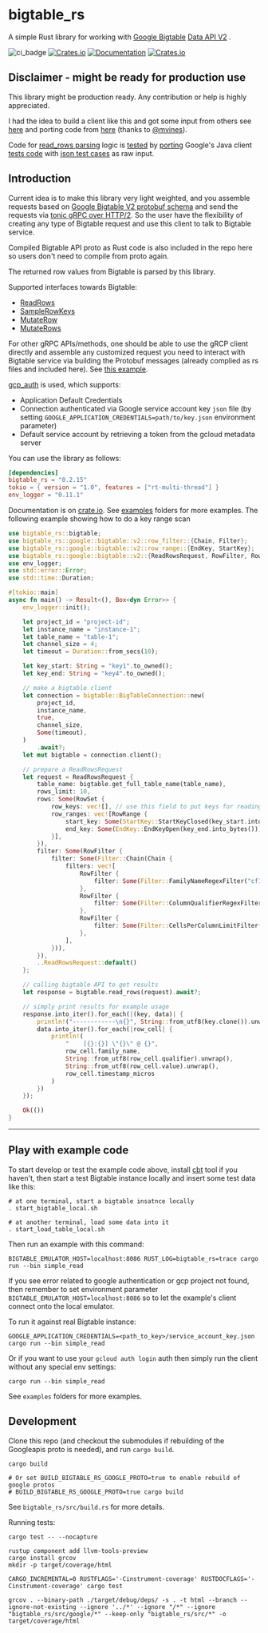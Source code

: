 # bigtable_rs

A simple Rust library for working
with [Google Bigtable](https://cloud.google.com/bigtable/docs/) [Data API V2](https://cloud.google.com/bigtable/docs/reference/data/rpc/google.bigtable.v2)
.

![ci_badge](https://github.com/liufuyang/bigtable_rs/workflows/bigtable_rs%20CI/badge.svg)
[![Crates.io](https://img.shields.io/crates/v/bigtable_rs)](https://crates.io/crates/bigtable_rs)
[![Documentation](https://docs.rs/bigtable_rs/badge.svg)](https://docs.rs/bigtable_rs)
[![Crates.io](https://img.shields.io/crates/l/bigtable_rs)](LICENSE)

## Disclaimer - might be ready for production use

This library might be production ready. Any contribution or help is highly appreciated.

I had the idea to build a client like this and got some input from others
see [here](https://github.com/durch/rust-bigtable/issues/4)
and porting code from [here](
https://github.com/solana-labs/solana/tree/master/storage-bigtable)
(thanks to [@mvines](https://github.com/mvines)).

Code
for [read_rows parsing](https://github.com/liufuyang/bigtable_rs/blob/main/bigtable_rs/src/bigtable/read_rows.rs#L36-L212)
logic
is [tested](https://github.com/liufuyang/bigtable_rs/blob/main/bigtable_rs/tests/read_rows/read_rows_test.rs)
by [porting](https://github.com/liufuyang/bigtable_rs/blob/main/bigtable_rs/tests/read_rows/read_rows_test.json)
Google's Java client
[tests code](https://github.com/googleapis/java-bigtable/blob/main/google-cloud-bigtable/src/test/java/com/google/cloud/bigtable/data/v2/stub/readrows/ReadRowsMergingAcceptanceTest.java)
with [json test cases](https://github.com/googleapis/conformance-tests/blob/main/bigtable/v2/readrows.json) as raw
input.

## Introduction

Current idea is to make this library very light weighted, and you assemble requests based
on [Google Bigtable V2 protobuf schema](https://github.com/googleapis/googleapis/blob/master/google/bigtable/v2/bigtable.proto)
and send the requests via [tonic gRPC over HTTP/2](https://github.com/hyperium/tonic). So the user have the flexibility
of creating any type of Bigtable request and use this client to talk to Bigtable service.

Compiled Bigtable API proto as Rust code is also included in the repo here so users don't need to compile from proto
again.

The returned row values from Bigtable is parsed by this library.

Supported interfaces towards Bigtable:

* [ReadRows](https://github.com/googleapis/googleapis/blob/master/google/bigtable/v2/bigtable.proto#L55)
* [SampleRowKeys](https://github.com/googleapis/googleapis/blob/master/google/bigtable/v2/bigtable.proto#L68)
* [MutateRow](https://github.com/googleapis/googleapis/blob/master/google/bigtable/v2/bigtable.proto#L78)
* [MutateRows](https://github.com/googleapis/googleapis/blob/master/google/bigtable/v2/bigtable.proto#L90)

For other gRPC APIs/methods, one should be able to use the gRCP client directly and assemble any customized request you
need to
interact with Bigtable service via building the Protobuf messages (already complied as rs files and included here).
See [this example](./examples/src/custom_query.rs).

[gcp_auth](https://github.com/hrvolapeter/gcp_auth) is used, which
supports:

* Application Default Credentials
* Connection authenticated via Google service account key `json` file
  (by setting `GOOGLE_APPLICATION_CREDENTIALS=path/to/key.json` environment parameter)
* Default service account by retrieving a token from the gcloud metadata server

You can use the library as follows:

```toml
[dependencies]
bigtable_rs = "0.2.15"
tokio = { version = "1.0", features = ["rt-multi-thread"] }
env_logger = "0.11.1"
```

Documentation is on [crate.io](https://docs.rs/bigtable_rs/0.1.3/bigtable_rs/).
See [examples](./examples) folders for more examples. The following example showing how to do a key range scan

```rust
use bigtable_rs::bigtable;
use bigtable_rs::google::bigtable::v2::row_filter::{Chain, Filter};
use bigtable_rs::google::bigtable::v2::row_range::{EndKey, StartKey};
use bigtable_rs::google::bigtable::v2::{ReadRowsRequest, RowFilter, RowRange, RowSet};
use env_logger;
use std::error::Error;
use std::time::Duration;

#[tokio::main]
async fn main() -> Result<(), Box<dyn Error>> {
    env_logger::init();

    let project_id = "project-id";
    let instance_name = "instance-1";
    let table_name = "table-1";
    let channel_size = 4;
    let timeout = Duration::from_secs(10);

    let key_start: String = "key1".to_owned();
    let key_end: String = "key4".to_owned();

    // make a bigtable client
    let connection = bigtable::BigTableConnection::new(
        project_id,
        instance_name,
        true,
        channel_size,
        Some(timeout),
    )
        .await?;
    let mut bigtable = connection.client();

    // prepare a ReadRowsRequest
    let request = ReadRowsRequest {
        table_name: bigtable.get_full_table_name(table_name),
        rows_limit: 10,
        rows: Some(RowSet {
            row_keys: vec![], // use this field to put keys for reading specific rows
            row_ranges: vec![RowRange {
                start_key: Some(StartKey::StartKeyClosed(key_start.into_bytes())),
                end_key: Some(EndKey::EndKeyOpen(key_end.into_bytes())),
            }],
        }),
        filter: Some(RowFilter {
            filter: Some(Filter::Chain(Chain {
                filters: vec![
                    RowFilter {
                        filter: Some(Filter::FamilyNameRegexFilter("cf1".to_owned())),
                    },
                    RowFilter {
                        filter: Some(Filter::ColumnQualifierRegexFilter("c1".as_bytes().to_vec())),
                    },
                    RowFilter {
                        filter: Some(Filter::CellsPerColumnLimitFilter(2)),
                    },
                ],
            })),
        }),
        ..ReadRowsRequest::default()
    };

    // calling bigtable API to get results
    let response = bigtable.read_rows(request).await?;

    // simply print results for example usage
    response.into_iter().for_each(|(key, data)| {
        println!("------------\n{}", String::from_utf8(key.clone()).unwrap());
        data.into_iter().for_each(|row_cell| {
            println!(
                "    [{}:{}] \"{}\" @ {}",
                row_cell.family_name,
                String::from_utf8(row_cell.qualifier).unwrap(),
                String::from_utf8(row_cell.value).unwrap(),
                row_cell.timestamp_micros
            )
        })
    });

    Ok(())
}

```

---

## Play with example code

To start develop or test the example code above,
install [cbt](https://cloud.google.com/bigtable/docs/cbt-overview) tool if you haven't,
then start a test Bigtable instance locally and insert some test data like this:

```
# at one terminal, start a bigtable insatnce locally
. start_bigtable_local.sh

# at another terminal, load some data into it
. start_load_table_local.sh
```

Then run an example with this command:

```
BIGTABLE_EMULATOR_HOST=localhost:8086 RUST_LOG=bigtable_rs=trace cargo run --bin simple_read
```

If you see error related to google authentication or gcp project not found,
then remember to set environment parameter `BIGTABLE_EMULATOR_HOST=localhost:8086`
so to let the example's client connect onto the local emulator.

To run it against real Bigtable instance:

```
GOOGLE_APPLICATION_CREDENTIALS=<path_to_key>/service_account_key.json cargo run --bin simple_read
```

Or if you want to use your `gcloud auth login` auth then simply run the client without any special env settings:

```
cargo run --bin simple_read
```

See `examples` folders for more examples.

## Development

Clone this repo (and checkout the submodules if rebuilding of the
Googleapis proto is needed), and run `cargo build`.

```
cargo build

# Or set BUILD_BIGTABLE_RS_GOOGLE_PROTO=true to enable rebuild of google protos
# BUILD_BIGTABLE_RS_GOOGLE_PROTO=true cargo build
```

See `bigtable_rs/src/build.rs` for more details.

Running tests:

```
cargo test -- --nocapture
```

```
rustup component add llvm-tools-preview
cargo install grcov
mkdir -p target/coverage/html

CARGO_INCREMENTAL=0 RUSTFLAGS='-Cinstrument-coverage' RUSTDOCFLAGS='-Cinstrument-coverage' cargo test

grcov . --binary-path ./target/debug/deps/ -s . -t html --branch --ignore-not-existing --ignore '../*' --ignore "/*" --ignore "bigtable_rs/src/google/*" --keep-only "bigtable_rs/src/*" -o target/coverage/html
```
